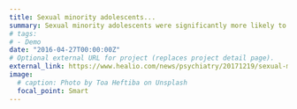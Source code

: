 ```yaml
---
title: Sexual minority adolescents...
summary: Sexual minority adolescents were significantly more likely to report that they considered, planned...
# tags:
# - Demo
date: "2016-04-27T00:00:00Z"
# Optional external URL for project (replaces project detail page).
external_link: https://www.healio.com/news/psychiatry/20171219/sexual-minority-adolescents-more-likely-to-consider-plan-attempt-suicide
image:
  # caption: Photo by Toa Heftiba on Unsplash
  focal_point: Smart
---
```


